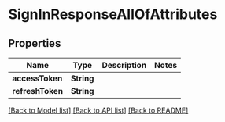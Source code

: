 # SignInResponseAllOfAttributes

## Properties
Name | Type | Description | Notes
------------ | ------------- | ------------- | -------------
**accessToken** | **String** |  | 
**refreshToken** | **String** |  | 

[[Back to Model list]](../README.md#documentation-for-models) [[Back to API list]](../README.md#documentation-for-api-endpoints) [[Back to README]](../README.md)



